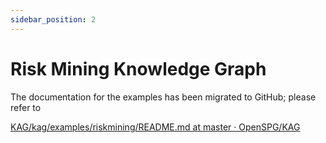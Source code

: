 ```yaml
---
sidebar_position: 2
---
```


# Risk Mining Knowledge Graph

The documentation for the examples has been migrated to GitHub; please refer to 

[KAG/kag/examples/riskmining/README.md at master · OpenSPG/KAG](https://github.com/OpenSPG/KAG/blob/master/kag/examples/riskmining/README.md)

